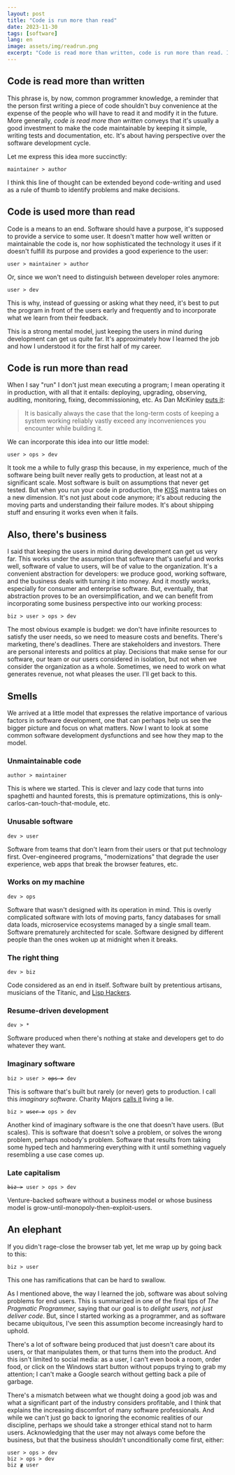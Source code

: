 ```yaml
---
layout: post
title: "Code is run more than read"
date: 2023-11-30
tags: [software]
lang: en
image: assets/img/readrun.png
excerpt: "Code is read more than written, code is run more than read. I think this line of thought can be extended beyond code-writing, and used as a rule of thumb to identify problems and make decisions."
---
```



## Code is read more than written

This phrase is, by now, common programmer knowledge, a reminder that the person first writing a piece of code shouldn't buy convenience at the expense of the people who will have to read it and modify it in the future. More generally, *code is read more than written* conveys that it's usually a good investment to make the code maintainable by keeping it simple, writing tests and documentation, etc. It's about having perspective over the software development cycle.

Let me express this idea more succinctly:

<div class="org-center">
<p>
<code>maintainer &gt; author</code>
</p>
</div>

I think this line of thought can be extended beyond code-writing and used as a rule of thumb to identify problems and make decisions.


## Code is used more than read

Code is a means to an end. Software should have a purpose, it's supposed to provide a service to some user. It doesn't matter how well written or maintainable the code is, nor how sophisticated the technology it uses if it doesn't fulfill its purpose and provides a good experience to the user:

<div class="org-center">
<p>
<code>user &gt; maintainer &gt; author</code>
</p>
</div>

Or, since we won't need to distinguish between developer roles anymore:

<div class="org-center">
<p>
<code>user &gt; dev</code>
</p>
</div>

This is why, instead of guessing or asking what they need, it's best to put the program in front of the users early and frequently and to incorporate what we learn from their feedback.

This is a strong mental model, just keeping the users in mind during development can get us quite far. It's approximately how I learned the job and how I understood it for the first half of my career.


## Code is run more than read

When I say "run" I don't just mean executing a program; I mean operating it in production, with all that it entails: deploying, upgrading, observing, auditing, monitoring, fixing, decommissioning, etc. As Dan McKinley [puts it](https://mcfunley.com/choose-boring-technology):

> It is basically always the case that the long-term costs of keeping a system working reliably vastly exceed any inconveniences you encounter while building it.

We can incorporate this idea into our little model:

<div class="org-center">
<p>
<code>user &gt; ops &gt; dev</code>
</p>
</div>

It took me a while to fully grasp this because, in my experience, much of the software being built never really gets to production, at least not at a significant scale. Most software is built on assumptions that never get tested. But when you run your code in production, the [KISS](https://en.wikipedia.org/wiki/KISS_principle) mantra takes on a new dimension. It's not just about code anymore; it's about reducing the moving parts and understanding their failure modes. It's about shipping stuff and ensuring it works even when it fails.


## Also, there's business

I said that keeping the users in mind during development can get us very far. This works under the assumption that software that's useful and works well, software of value to users, will be of value to the organization. It's a convenient abstraction for developers: we produce good, working software, and the business deals with turning it into money. And it mostly works, especially for consumer and enterprise software. But, eventually, that abstraction proves to be an oversimplification, and we can benefit from incorporating some business perspective into our working process:

<div class="org-center">
<p>
<code>biz &gt; user &gt; ops &gt; dev</code>
</p>
</div>

The most obvious example is budget: we don't have infinite resources to satisfy the user needs, so we need to measure costs and benefits. There's marketing, there's deadlines. There are stakeholders and investors. There are personal interests and politics at play. Decisions that make sense for our software, our team or our users considered in isolation, but not when we consider the organization as a whole. Sometimes, we need to work on what generates revenue, not what pleases the user. I'll get back to this.


## Smells

We arrived at a little model that expresses the relative importance of various factors in software development, one that can perhaps help us see the bigger picture and focus on what matters. Now I want to look at some common software development dysfunctions and see how they map to the model.


### Unmaintainable code

<div class="org-center">
<p>
<code>author &gt; maintainer</code>
</p>
</div>

This is where we started. This is clever and lazy code that turns into spaghetti and haunted forests, this is premature optimizations, this is only-carlos-can-touch-that-module, etc.


### Unusable software

<div class="org-center">
<p>
<code>dev &gt; user</code>
</p>
</div>

Software from teams that don't learn from their users or that put technology first. Over-engineered programs, "modernizations" that degrade the user experience, web apps that break the browser features, etc.


### Works on my machine

<div class="org-center">
<p>
<code>dev &gt; ops</code>
</p>
</div>

Software that wasn't designed with its operation in mind. This is overly complicated software with lots of moving parts, fancy databases for small data loads, microservice ecosystems managed by a single small team. Software prematurely architected for scale. Software designed by different people than the ones woken up at midnight when it breaks.


### The right thing

<div class="org-center">
<p>
<code>dev &gt; biz</code>
</p>
</div>

Code considered as an end in itself. Software built by pretentious artisans, musicians of the Titanic, and [Lisp Hackers](https://www.dreamsongs.com/RiseOfWorseIsBetter.html).


### Resume-driven development

<div class="org-center">
<p>
<code>dev &gt; *</code>
</p>
</div>

Software produced when there's nothing at stake and developers get to do whatever they want.


### Imaginary software

<div class="org-center"><p><code>biz > user > <del>ops ></del> dev</code></p></div>

This is software that's built but rarely (or never) gets to production. I call this *imaginary software*. Charity Majors [calls it](https://twitter.com/mipsytipsy/status/1308641574448803840?lang=es) living a lie.

<div class="org-center"><p><code>biz > <del>user ></del> ops > dev</code></p></div>

Another kind of imaginary software is the one that doesn't have users. (But scales). This is software that doesn't solve a problem, or solves the wrong problem, perhaps nobody's problem. Software that results from taking some hyped tech and hammering everything with it until something vaguely resembling a use case comes up.


### Late capitalism

<div class="org-center"><p><code><del>biz ></del> user > ops > dev</code></p></div>

Venture-backed software without a business model or whose business model is grow-until-monopoly-then-exploit-users.


## An elephant

If you didn't rage-close the browser tab yet, let me wrap up by going back to this:

<div class="org-center">
<p>
<code>biz &gt; user</code>
</p>
</div>

This one has ramifications that can be hard to swallow.

As I mentioned above, the way I learned the job, software was about solving problems for end users. This is summarized in one of the final tips of *The Pragmatic Programmer,* saying that our goal is to *delight users, not just deliver code*. But, since I started working as a programmer, and as software became ubiquitous, I've seen this assumption become increasingly hard to uphold.

There's a lot of software being produced that just doesn't care about its users, or that manipulates them, or that turns them into the product. And this isn't limited to social media: as a user, I can't even book a room, order food, or click on the Windows start button without popups trying to grab my attention; I can't make a Google search without getting back a pile of garbage.

There's a mismatch between what we thought doing a good job was and what a significant part of the industry considers profitable, and I think that explains the increasing discomfort of many software professionals. And while we can't just go back to ignoring the economic realities of our discipline, perhaps we should take a stronger ethical stand not to harm users. Acknowledging that the user may not always come before the business, but that the business shouldn't unconditionally come first, either:

<div class="org-center">
<p>
<code>user &gt; ops &gt; dev</code><br />
<code>biz &gt; ops &gt; dev</code><br />
<code>biz ≹ user</code>
</p>
</div>